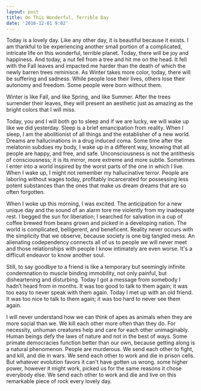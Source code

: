 ```yaml
---
layout: post
title: On This Wonderful, Terrible Day
date: '2016-12-01 9:02'
---
```


  

Today is a lovely day. Like any other day, it is beautiful because it exists. I am thankful to be experiencing another small portion of a complicated, intricate life on this wonderful, terrible planet. Today, there will be joy and happiness. And today, a nut fell from a tree and hit me on the head. It fell with the Fall leaves and impacted me harder than the death of which the newly barren trees reminisce.  As Winter takes more color, today, there will be suffering and sadness. While people lose their lives, others lose their autonomy and freedom. Some people were born without them.
    
Winter is like Fall, and like Spring, and like Summer. After the trees surrender their leaves, they will present an aesthetic just as amazing as the bright colors that I will miss. 
    
   Today, you and I will both go to sleep and if we are lucky, we will wake up like we did yesterday. Sleep is a brief emancipation from reality. When I sleep, I am the abolitionist of all things and the establisher of a new world. Dreams are hallucinations in a drug induced coma. Some time after the melatonin subdues my body, I wake up in a different way, knowing that all people are happy, and free, and safe. Unconsciousness is not the antithesis of consciousness; it is its mirror, more extreme and more subtle. Sometimes I enter into a world inspired by the worst parts of the one in which I live. When I wake up, I might not remember my hallucinative terror. People are laboring without wages today, profitably incarcerated for possessing less potent substances than the ones that make us dream dreams that are so often forgotten.
    
   When I woke up this morning, I was excited. The anticipation for a new unique day and the sound of an alarm tore me violently from my inadequate rest. I begged the sun for liberation; I searched for salvation in a cup of coffee brewed from beans grown and picked in a developing nation. The world is complicated, belligerent, and beneficent. Reality never occurs with the simplicity that we observe, because society is one big tangled mess. An alienating codependency connects all of us to people we will never meet and those relationships with people I know intimately are even worse. It's a difficult endeavor to know another soul.
    
   Still, to say goodbye to a friend is like a temporary but seemingly infinite condemnation to muscle binding immobility, not only painful, but disheartening and disturbing. Today I got a message from somebody I hadn’t heard from in months. It was too good to talk to them again; it was too easy to never speak with them again. Today I met up with an old friend. It was too nice to talk to them again; it was too hard to never see them again.
    
   I will never  understand how we can think of apes as  animals when they are more social than we. We kill each other more often than they do. For necessity, unhuman creatures help and care for each other unimaginably. Human beings defy the laws of nature and not in the best of ways. Some primate democracies function better than our own, because getting along is a natural phenomenon. People are murderous. We send each other to fight, and kill, and die in wars. We send each other to work and die in prison cells. But whatever evolution favors it can't have gotten us wrong. some higher power, however it might work, picked us for the same reasons it chose everybody else. We send each other to work and die and live on this remarkable piece of rock every lovely day.

